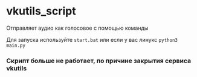 # vkutils_script
Отправляет аудио как голосовое с помощью команды

Для запуска используйте `start.bat` или если у вас линукс `python3 main.py`

### Скрипт больше не работает, по причине закрытия сервиса vkutils
